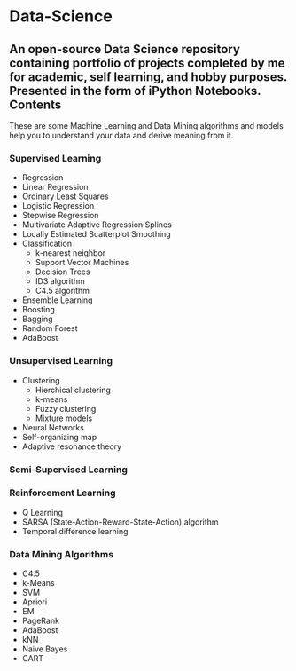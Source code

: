 # Data-Science #

An open-source Data Science repository containing portfolio of projects completed by me for academic, self learning, and hobby purposes. Presented in the form of iPython Notebooks. 
Contents
---
These are some Machine Learning and Data Mining algorithms and models help you to understand your data and derive meaning from it.

### Supervised Learning ### 
* Regression 
* Linear Regression
* Ordinary Least Squares
* Logistic Regression
* Stepwise Regression
* Multivariate Adaptive Regression Splines
* Locally Estimated Scatterplot Smoothing
* Classification
  * k-nearest neighbor
  * Support Vector Machines
  * Decision Trees
  * ID3 algorithm
  * C4.5 algorithm
* Ensemble Learning
* Boosting
* Bagging
* Random Forest
* AdaBoost
 ### Unsupervised Learning ### 
* Clustering
  * Hierchical clustering
  * k-means
  * Fuzzy clustering
  * Mixture models
* Neural Networks
* Self-organizing map
* Adaptive resonance theory
 ### Semi-Supervised Learning ### 
 ### Reinforcement Learning ### 
* Q Learning
* SARSA (State-Action-Reward-State-Action) algorithm
* Temporal difference learning
 ### Data Mining Algorithms ### 
* C4.5
* k-Means
* SVM
* Apriori
* EM
* PageRank
* AdaBoost
* kNN
* Naive Bayes
* CART

